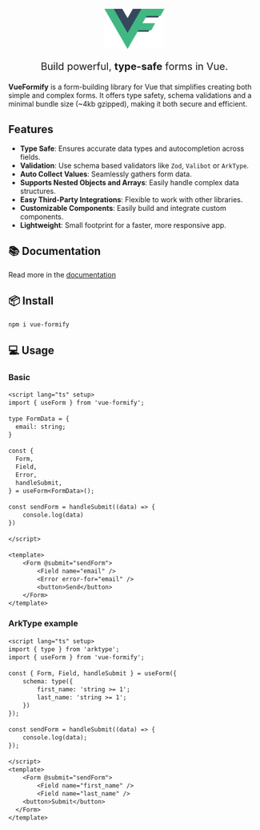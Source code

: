 <p align="center">
  <a href="https://vue-formify.matenagy.me/" target="_blank">
	<img src="https://raw.githubusercontent.com/mateenagy/vue-formify/main/logo.png"  width="120px"/>
  </a>
</p>
<p align="center" style="font-size: 20px">Build powerful, <strong>type-safe</strong> forms in Vue.</p>

<strong>VueFormify</strong> is a form-building library for Vue that simplifies creating both simple and complex forms. It offers type safety, schema validations and a minimal bundle size (~4kb gzipped), making it both secure and efficient.

## Features
- <strong>Type Safe</strong>: Ensures accurate data types and autocompletion across fields.
- <strong>Validation</strong>: Use schema based validators like `Zod`, `Valibot` or `ArkType`.
- <strong>Auto Collect Values</strong>: Seamlessly gathers form data.
- <strong>Supports Nested Objects and Arrays</strong>: Easily handle complex data structures. 
- <strong>Easy Third-Party Integrations</strong>: Flexible to work with other libraries.
- <strong>Customizable Components</strong>: Easily build and integrate custom components.
- <strong>Lightweight</strong>: Small footprint for a faster, more responsive app. 

## 📚 Documentation
Read more in the <a href="https://vue-formify.matenagy.me/" target="_blank">documentation</a>
## 📦 Install
```bash
npm i vue-formify
```
## 💻 Usage
### Basic
```vue
<script lang="ts" setup>
import { useForm } from 'vue-formify';

type FormData = {
  email: string;
}

const {
  Form,
  Field,
  Error,
  handleSubmit,
} = useForm<FormData>();

const sendForm = handleSubmit((data) => {
	console.log(data)
})

</script>

<template>
	<Form @submit="sendForm">
		<Field name="email" />
		<Error error-for="email" />
		<button>Send</button>
	</Form>
</template>
```
### ArkType example
```vue
<script lang="ts" setup>
import { type } from 'arktype';
import { useForm } from 'vue-formify';

const { Form, Field, handleSubmit } = useForm({
	schema: type({
		first_name: 'string >= 1';
		last_name: 'string >= 1';
	})
});

const sendForm = handleSubmit((data) => {
	console.log(data);
});

</script>
<template>
	<Form @submit="sendForm">
        <Field name="first_name" />
        <Field name="last_name" />
    <button>Submit</button>
  </Form>
</template>
```
